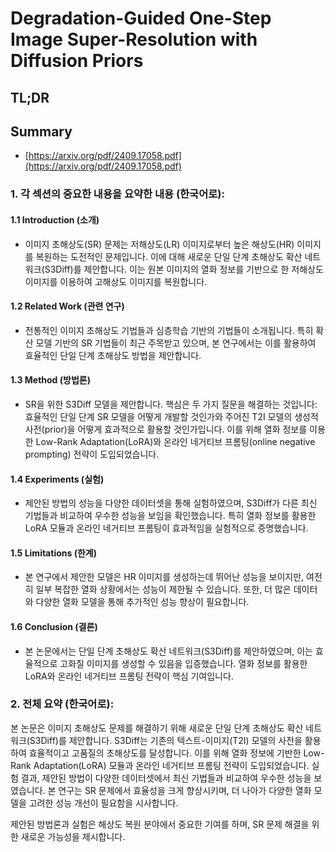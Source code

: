 # Degradation-Guided One-Step Image Super-Resolution with Diffusion Priors
## TL;DR
## Summary
- [https://arxiv.org/pdf/2409.17058.pdf](https://arxiv.org/pdf/2409.17058.pdf)

### 1. 각 섹션의 중요한 내용을 요약한 내용 (한국어로):

#### 1.1 Introduction (소개)
* 이미지 초해상도(SR) 문제는 저해상도(LR) 이미지로부터 높은 해상도(HR) 이미지를 복원하는 도전적인 문제입니다. 이에 대해 새로운 단일 단계 초해상도 확산 네트워크(S3Diff)를 제안합니다. 이는 원본 이미지의 열화 정보를 기반으로 한 저해상도 이미지를 이용하여 고해상도 이미지를 복원합니다.

#### 1.2 Related Work (관련 연구)
* 전통적인 이미지 초해상도 기법들과 심층학습 기반의 기법들이 소개됩니다. 특히 확산 모델 기반의 SR 기법들이 최근 주목받고 있으며, 본 연구에서는 이를 활용하여 효율적인 단일 단계 초해상도 방법을 제안합니다.

#### 1.3 Method (방법론)
* SR을 위한 S3Diff 모델을 제안합니다. 핵심은 두 가지 질문을 해결하는 것입니다: 효율적인 단일 단계 SR 모델을 어떻게 개발할 것인가와 주어진 T2I 모델의 생성적 사전(prior)을 어떻게 효과적으로 활용할 것인가입니다. 이를 위해 열화 정보를 이용한 Low-Rank Adaptation(LoRA)와 온라인 네거티브 프롬팅(online negative prompting) 전략이 도입되었습니다.

#### 1.4 Experiments (실험)
* 제안된 방법의 성능을 다양한 데이터셋을 통해 실험하였으며, S3Diff가 다른 최신 기법들과 비교하여 우수한 성능을 보임을 확인했습니다. 특히 열화 정보를 활용한 LoRA 모듈과 온라인 네거티브 프롬팅이 효과적임을 실험적으로 증명했습니다.

#### 1.5 Limitations (한계)
* 본 연구에서 제안한 모델은 HR 이미지를 생성하는데 뛰어난 성능을 보이지만, 여전히 일부 복잡한 열화 상황에서는 성능이 제한될 수 있습니다. 또한, 더 많은 데이터와 다양한 열화 모델을 통해 추가적인 성능 향상이 필요합니다.

#### 1.6 Conclusion (결론)
* 본 논문에서는 단일 단계 초해상도 확산 네트워크(S3Diff)를 제안하였으며, 이는 효율적으로 고화질 이미지를 생성할 수 있음을 입증했습니다. 열화 정보를 활용한 LoRA와 온라인 네거티브 프롬팅 전략이 핵심 기여입니다.

### 2. 전체 요약 (한국어로):
본 논문은 이미지 초해상도 문제를 해결하기 위해 새로운 단일 단계 초해상도 확산 네트워크(S3Diff)를 제안합니다. S3Diff는 기존의 텍스트-이미지(T2I) 모델의 사전을 활용하여 효율적이고 고품질의 초해상도를 달성합니다. 이를 위해 열화 정보에 기반한 Low-Rank Adaptation(LoRA) 모듈과 온라인 네거티브 프롬팅 전략이 도입되었습니다. 실험 결과, 제안된 방법이 다양한 데이터셋에서 최신 기법들과 비교하여 우수한 성능을 보였습니다. 본 연구는 SR 문제에서 효율성을 크게 향상시키며, 더 나아가 다양한 열화 모델을 고려한 성능 개선이 필요함을 시사합니다. 

제안된 방법론과 실험은 해상도 복원 분야에서 중요한 기여를 하며, SR 문제 해결을 위한 새로운 가능성을 제시합니다.